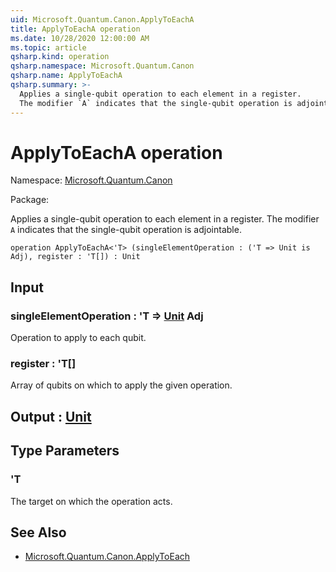 ```yaml
---
uid: Microsoft.Quantum.Canon.ApplyToEachA
title: ApplyToEachA operation
ms.date: 10/28/2020 12:00:00 AM
ms.topic: article
qsharp.kind: operation
qsharp.namespace: Microsoft.Quantum.Canon
qsharp.name: ApplyToEachA
qsharp.summary: >-
  Applies a single-qubit operation to each element in a register.
  The modifier `A` indicates that the single-qubit operation is adjointable.
---
```


# ApplyToEachA operation

Namespace: [Microsoft.Quantum.Canon](xref:Microsoft.Quantum.Canon)

Package: [](https://nuget.org/packages/)


Applies a single-qubit operation to each element in a register.The modifier `A` indicates that the single-qubit operation is adjointable.

```qsharp
operation ApplyToEachA<'T> (singleElementOperation : ('T => Unit is Adj), register : 'T[]) : Unit
```


## Input

### singleElementOperation : 'T => [Unit](xref:microsoft.quantum.lang-ref.unit) Adj

Operation to apply to each qubit.


### register : 'T[]

Array of qubits on which to apply the given operation.



## Output : [Unit](xref:microsoft.quantum.lang-ref.unit)



## Type Parameters

### 'T

The target on which the operation acts.

## See Also

- [Microsoft.Quantum.Canon.ApplyToEach](xref:Microsoft.Quantum.Canon.ApplyToEach)